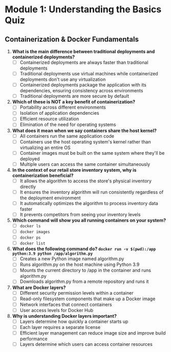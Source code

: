 # Module 1: Understanding the Basics Quiz

## Containerization & Docker Fundamentals

1. **What is the main difference between traditional deployments and containerized deployments?**
   - [ ] Containerized deployments are always faster than traditional deployments
   - [ ] Traditional deployments use virtual machines while containerized deployments don't use any virtualization
   - [ ] Containerized deployments package the application with its dependencies, ensuring consistency across environments
   - [ ] Traditional deployments are more secure by default

2. **Which of these is NOT a key benefit of containerization?**
   - [ ] Portability across different environments
   - [ ] Isolation of application dependencies
   - [ ] Efficient resource utilization
   - [ ] Elimination of the need for operating systems

3. **What does it mean when we say containers share the host kernel?**
   - [ ] All containers run the same application code
   - [ ] Containers use the host operating system's kernel rather than virtualizing an entire OS
   - [ ] Container images must be built on the same system where they'll be deployed
   - [ ] Multiple users can access the same container simultaneously

4. **In the context of our retail store inventory system, why is containerization beneficial?**
   - [ ] It allows the algorithm to access the store's physical inventory directly
   - [ ] It ensures the inventory algorithm will run consistently regardless of the deployment environment
   - [ ] It automatically optimizes the algorithm to process inventory data faster
   - [ ] It prevents competitors from seeing your inventory levels

5. **Which command will show you all running containers on your system?**
   - [ ] `docker ls`
   - [ ] `docker images`
   - [ ] `docker ps`
   - [ ] `docker list`

6. **What does the following command do? `docker run -v $(pwd):/app python:3.9 python /app/algorithm.py`**
   - [ ] Creates a new Python image named algorithm.py
   - [ ] Runs algorithm.py on the host machine using Python 3.9
   - [ ] Mounts the current directory to /app in the container and runs algorithm.py
   - [ ] Downloads algorithm.py from a remote repository and runs it

7. **What are Docker layers?**
   - [ ] Different security permission levels within a container
   - [ ] Read-only filesystem components that make up a Docker image
   - [ ] Network interfaces that connect containers
   - [ ] User access levels for Docker Hub

8. **Why is understanding Docker layers important?**
   - [ ] Layers determine how quickly a container starts up
   - [ ] Each layer requires a separate license
   - [ ] Efficient layer management can reduce image size and improve build performance
   - [ ] Layers determine which users can access container resources
